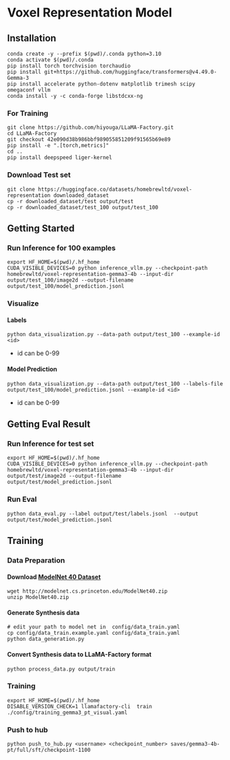 # Voxel Representation Model

## Installation
```
conda create -y --prefix $(pwd)/.conda python=3.10
conda activate $(pwd)/.conda
pip install torch torchvision torchaudio
pip install git+https://github.com/huggingface/transformers@v4.49.0-Gemma-3
pip install accelerate python-dotenv matplotlib trimesh scipy omegaconf vllm
conda install -y -c conda-forge libstdcxx-ng
```

### For Training
```
git clone https://github.com/hiyouga/LLaMA-Factory.git
cd LLaMA-Factory
git checkout 42e090d38b986bbf989055851209f91565b69e89
pip install -e ".[torch,metrics]"
cd ..
pip install deepspeed liger-kernel
``` 

### Download Test set
```
git clone https://huggingface.co/datasets/homebrewltd/voxel-representation downloaded_dataset
cp -r downloaded_dataset/test output/test 
cp -r downloaded_dataset/test_100 output/test_100
```

## Getting Started

### Run Inference for 100 examples

```
export HF_HOME=$(pwd)/.hf_home
CUDA_VISIBLE_DEVICES=0 python inference_vllm.py --checkpoint-path homebrewltd/voxel-representation-gemma3-4b --input-dir output/test_100/image2d --output-filename output/test_100/model_prediction.jsonl
```
### Visualize

#### Labels

```
python data_visualization.py --data-path output/test_100 --example-id <id>
```
- id can be 0-99

#### Model Prediction

```
python data_visualization.py --data-path output/test_100 --labels-file output/test_100/model_prediction.jsonl --example-id <id> 
```
- id can be 0-99

## Getting Eval Result

### Run Inference for test set

```
export HF_HOME=$(pwd)/.hf_home
CUDA_VISIBLE_DEVICES=0 python inference_vllm.py --checkpoint-path homebrewltd/voxel-representation-gemma3-4b --input-dir output/test/image2d --output-filename output/test/model_prediction.jsonl
```

### Run Eval

```
python data_eval.py --label output/test/labels.jsonl  --output output/test/model_prediction.jsonl
```

## Training

### Data Preparation

#### Download [ModelNet 40 Dataset](https://modelnet.cs.princeton.edu/)
```
wget http://modelnet.cs.princeton.edu/ModelNet40.zip
unzip ModelNet40.zip
```

#### Generate Synthesis data
```
# edit your path to model net in  config/data_train.yaml 
cp config/data_train.example.yaml config/data_train.yaml 
python data_generation.py
```

#### Convert Synthesis data to LLaMA-Factory format
```
python process_data.py output/train
```

### Training
```
export HF_HOME=$(pwd)/.hf_home
DISABLE_VERSION_CHECK=1 llamafactory-cli  train ./config/training_gemma3_pt_visual.yaml
```

### Push to hub
```
python push_to_hub.py <username> <checkpoint_number> saves/gemma3-4b-pt/full/sft/checkpoint-1100
```